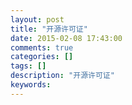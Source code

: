 ```yaml
---
layout: post
title: "开源许可证"
date: 2015-02-08 17:43:00 
comments: true
categories: []
tags: []
description: "开源许可证"
keywords: 
---
```



 
  
   
   
  
 
 
  
  
 
 
  
  
 
 
  
   
   
  
 
 
  
  
 
 
  
  
 


